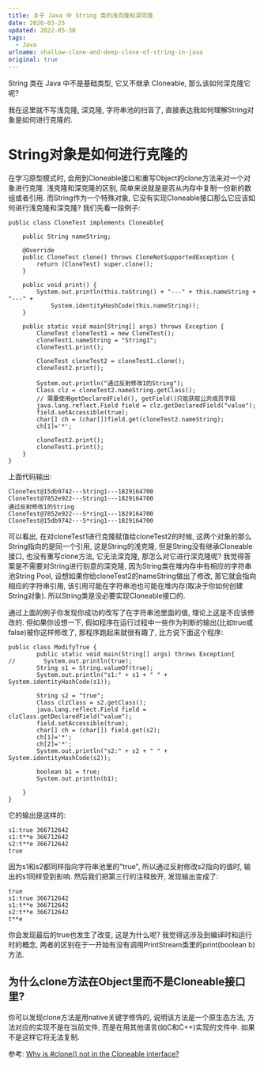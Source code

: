 ```yaml
---
title: 关于 Java 中 String 类的浅克隆和深克隆
date: 2020-03-25
updated: 2022-05-30
tags:
  - Java
urlname: shallow-clone-and-deep-clone-of-string-in-java
original: true
---
```

String 类在 Java 中不是基础类型, 它又不继承 Cloneable, 那么该如何深克隆它呢? 
<!--more-->
我在这里就不写浅克隆, 深克隆, 字符串池的扫盲了, 直接表达我如何理解String对象是如何进行克隆的.
# String对象是如何进行克隆的 
在学习原型模式时, 会用到Cloneable接口和重写Object的clone方法来对一个对象进行克隆. 浅克隆和深克隆的区别, 简单来说就是是否从内存中复制一份新的数组或者引用. 而String作为一个特殊对象, 它没有实现Cloneable接口那么它应该如何进行浅克隆和深克隆? 
我们先看一段例子: 
~~~
public class CloneTest implements Cloneable{
    
    public String nameString;

    @Override
    public CloneTest clone() throws CloneNotSupportedException {
        return (CloneTest) super.clone();
    }

    public void print() {
        System.out.println(this.toString() + "---" + this.nameString + "---" +
            System.identityHashCode(this.nameString));
    }
    
    public static void main(String[] args) throws Exception {
        CloneTest cloneTest1 = new CloneTest();
        cloneTest1.nameString = "String1";
        cloneTest1.print();
        
        CloneTest cloneTest2 = cloneTest1.clone();
        cloneTest2.print();
  
        System.out.println("通过反射修改1的String");
        Class clz = cloneTest2.nameString.getClass();
        // 需要使用getDeclaredField(), getField()只能获取公共成员字段
        java.lang.reflect.Field field = clz.getDeclaredField("value");
        field.setAccessible(true);
        char[] ch = (char[])field.get(cloneTest2.nameString);
        ch[1]='*';

        cloneTest2.print();
        cloneTest1.print();
    }
}
~~~
上面代码输出:
~~~
CloneTest@15db9742---String1---1829164700
CloneTest@7852e922---String1---1829164700
通过反射修改1的String
CloneTest@7852e922---S*ring1---1829164700
CloneTest@15db9742---S*ring1---1829164700
~~~
可以看出, 在对cloneTest1进行克隆赋值给cloneTest2的时候, 这两个对象的那么String指向的是同一个引用, 这是String的浅克隆, 但是String没有继承Cloneable接口, 也没有重写clone方法, 它无法深克隆, 那怎么对它进行深克隆呢? 我觉得答案是不需要对String进行刻意的深克隆, 因为String类在堆内存中有相应的字符串池String Pool, 设想如果你给cloneTest2的nameString做出了修改, 那它就会指向相应的字符串引用, 该引用可能在字符串池也可能在堆内存(取决于你如何创建String对象). 所以String类是没必要实现Cloneable接口的. 

通过上面的例子你发现你成功的改写了在字符串池里面的值, 理论上这是不应该修改的. 但如果你设想一下, 假如程序在运行过程中一些作为判断的输出(比如true或false)被你这样修改了, 那程序跑起来就很有趣了, 比方说下面这个程序: 
~~~
public class ModifyTrue {
        public static void main(String[] args) throws Exception{
//        System.out.println(true);
        String s1 = String.valueOf(true);
        System.out.println("s1:" + s1 + " " + System.identityHashCode(s1));
        
        String s2 = "true";
        Class clzClass = s2.getClass();
        java.lang.reflect.Field field = clzClass.getDeclaredField("value");
        field.setAccessible(true);
        char[] ch = (char[]) field.get(s2);
        ch[1]='*';
        ch[2]='*';
        System.out.println("s2:" + s2 + " " + System.identityHashCode(s2));
        
        boolean b1 = true;
        System.out.println(b1);
        
    }
}
~~~
它的输出是这样的: 
~~~
s1:true 366712642
s1:t**e 366712642
s2:t**e 366712642
true
~~~
因为s1和s2都同样指向字符串池里的"true", 所以通过反射修改s2指向的值时, 输出的s1同样受到影响. 然后我们把第三行的注释放开, 发现输出变成了: 
~~~
true
s1:true 366712642
s1:t**e 366712642
s2:t**e 366712642
t**e
~~~
你会发现最后的true也发生了改变, 这是为什么呢? 我觉得这涉及到编译时和运行时的概念, 两者的区别在于一开始有没有调用PrintStream类里的print(boolean b)方法. 

## 为什么clone方法在Object里而不是Cloneable接口里?
你可以发现clone方法是用native关键字修饰的, 说明该方法是一个原生态方法, 方法对应的实现不是在当前文件, 而是在用其他语言(如C和C++)实现的文件中. 如果不是这样它将无法复制. 

参考: [Why is #clone() not in the Cloneable interface?](https://stackoverflow.com/questions/13670152/why-is-clone-not-in-the-cloneable-interface)
























